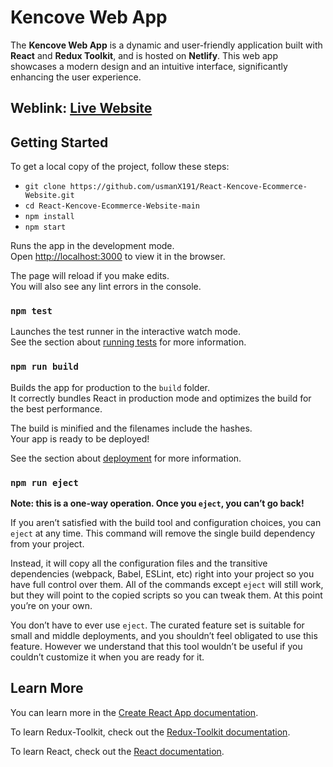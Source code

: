 # Kencove Web App

The **Kencove Web App** is a dynamic and user-friendly application built with **React** and **Redux Toolkit**, and is hosted on **Netlify**. This web app showcases a modern design and an intuitive interface, significantly enhancing the user experience.

## Weblink: [Live Website](https://react-kencove-webapp-using-redux.netlify.app/)

## Getting Started

To get a local copy of the project, follow these steps:
- `git clone https://github.com/usmanX191/React-Kencove-Ecommerce-Website.git`
- `cd React-Kencove-Ecommerce-Website-main`
- `npm install`
- `npm start`

Runs the app in the development mode.\
Open [http://localhost:3000](http://localhost:3000) to view it in the browser.

The page will reload if you make edits.\
You will also see any lint errors in the console.

### `npm test`

Launches the test runner in the interactive watch mode.\
See the section about [running tests](https://facebook.github.io/create-react-app/docs/running-tests) for more information.

### `npm run build`

Builds the app for production to the `build` folder.\
It correctly bundles React in production mode and optimizes the build for the best performance.

The build is minified and the filenames include the hashes.\
Your app is ready to be deployed!

See the section about [deployment](https://facebook.github.io/create-react-app/docs/deployment) for more information.

### `npm run eject`

**Note: this is a one-way operation. Once you `eject`, you can’t go back!**

If you aren’t satisfied with the build tool and configuration choices, you can `eject` at any time. This command will remove the single build dependency from your project.

Instead, it will copy all the configuration files and the transitive dependencies (webpack, Babel, ESLint, etc) right into your project so you have full control over them. All of the commands except `eject` will still work, but they will point to the copied scripts so you can tweak them. At this point you’re on your own.

You don’t have to ever use `eject`. The curated feature set is suitable for small and middle deployments, and you shouldn’t feel obligated to use this feature. However we understand that this tool wouldn’t be useful if you couldn’t customize it when you are ready for it.

## Learn More

You can learn more in the [Create React App documentation](https://facebook.github.io/create-react-app/docs/getting-started).

To learn Redux-Toolkit, check out the [Redux-Toolkit documentation](https://redux-toolkit.js.org/).

To learn React, check out the [React documentation](https://reactjs.org/).
